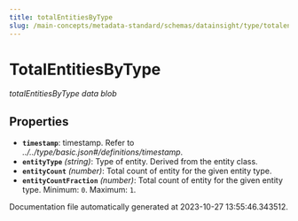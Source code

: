 ```yaml
---
title: totalEntitiesByType
slug: /main-concepts/metadata-standard/schemas/datainsight/type/totalentitiesbytype
---
```


# TotalEntitiesByType

*totalEntitiesByType data blob*

## Properties

- **`timestamp`**: timestamp. Refer to *../../type/basic.json#/definitions/timestamp*.
- **`entityType`** *(string)*: Type of entity. Derived from the entity class.
- **`entityCount`** *(number)*: Total count of entity for the given entity type.
- **`entityCountFraction`** *(number)*: Total count of entity for the given entity type. Minimum: `0`. Maximum: `1`.


Documentation file automatically generated at 2023-10-27 13:55:46.343512.
